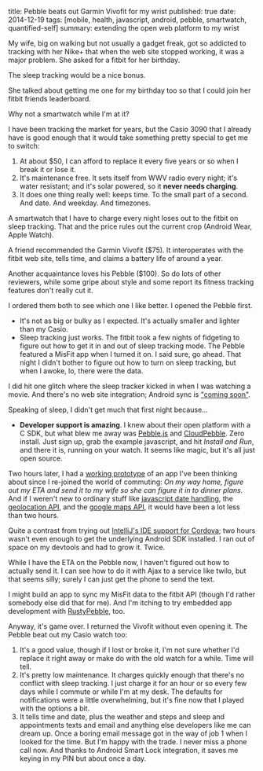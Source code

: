 title: Pebble beats out Garmin Vivofit for my wrist
published: true
date: 2014-12-19
tags: [mobile, health, javascript, android, pebble, smartwatch, quantified-self]
summary: extending the open web platform to my wrist

My wife, big on walking but not usually a gadget freak, got so
addicted to tracking with her Nike+ that when the web site stopped
working, it was a major problem. She asked for a fitbit for her
birthday.

The sleep tracking would be a nice bonus.

She talked about getting me one for my birthday too so that I could
join her fitbit friends leaderboard.

Why not a smartwatch while I'm at it?

I have been tracking the market for years, but the Casio 3090 that I
already have is good enough that it would take something pretty
special to get me to switch:

  1. At about $50, I can afford to replace it every five years or so when I
     break it or lose it.
  2. It's maintenance free. It sets itself from WWV radio every night;
     it's water resistant; and it's solar powered, so it **never needs
     charging**.
  3. It does one thing really well: keeps time. To the small
     part of a second. And date. And weekday. And timezones.

A smartwatch that I have to charge every night loses out to the fitbit
on sleep tracking. That and the price rules out the current crop
(Android Wear, Apple Watch).

A friend recommended the Garmin Vivofit ($75). It interoperates with
the fitbit web site, tells time, and claims a battery life of around a
year.

Another acquaintance loves his Pebble ($100). So do lots of other
reviewers, while some gripe about style and some report its fitness
tracking features don't really cut it.

I ordered them both to see which one I like better. I opened the
Pebble first.

  * It's not as big or bulky as I expected. It's actually smaller and
    lighter than my Casio.
  * Sleep tracking just works. The fitbit took a few nights of
    fidgeting to figure out how to get it in and out of sleep tracking
    mode. The Pebble featured a MisFit app when I turned it on. I said
    sure, go ahead. That night I didn't bother to figure out how to
    turn on sleep tracking, but when I awoke, lo, there were the data.

I did hit one glitch where the sleep tracker kicked in when I was
watching a movie. And there's no web site integration; Android sync is
["coming soon"][6].

[6]: https://apps.getpebble.com/applications/53a898a2cfee2a02c900006c

Speaking of sleep, I didn't get much that first night because...

  * **Developer support is amazing**. I knew about their open platform
    with a C SDK, but what blew me away was [Pebble.js][1] and
    [CloudPebble][2]. Zero install. Just sign up, grab the example
    javascript, and hit *Install and Run*, and there it is, running on
    your watch. It seems like magic, but it's all just open source.

Two hours later, I had a [working prototype][3] of an app I've been
thinking about since I re-joined the world of commuting: *On my way
home, figure out my ETA and send it to my wife so she can figure it in
to dinner plans.* And if I weren't new to ordinary stuff like
[javascript date handling][js], the [geolocation API][geo], and the
[google maps API][maps], it would have been a lot less than two hours.

[js]: http://stackoverflow.com/a/1197947/846824
[geo]: https://developer.mozilla.org/en-US/docs/Web/API/Geolocation/Using_geolocation
[maps]: https://developers.google.com/maps/documentation/directions/

Quite a contrast from trying out
[IntelliJ's IDE support for Cordova][4]; two hours wasn't even enough
to get the underlying Android SDK installed. I ran out of space on my
devtools and had to grow it. Twice.

While I have the ETA on the Pebble now, I haven't figured out how to
actually send it. I can see how to do it with Ajax to a service like
twilo, but that seems silly; surely I can just get the phone to send
the text.

I might build an app to sync my MisFit data to the fitbit API (though
I'd rather somebody else did that for me). And I'm itching to try
embedded app development with [RustyPebble][], too.

[1]: http://developer.getpebble.com/guides/js-apps/pebble-js/
[2]: https://cloudpebble.net/
[3]: https://github.com/dckc/watch1
[4]: http://blog.jetbrains.com/idea/2014/09/developer-tools-for-phonegap-cordova-and-ionic-in-intellij-idea-14/
[RustyPebble]: https://github.com/franc0is/RustyPebble

Anyway, it's game over. I returned the Vivofit without even opening
it. The Pebble beat out my Casio watch too:

  1. It's a good value, though if I lost or broke it, I'm not sure
     whether I'd replace it right away or make do with the old watch
     for a while. Time will tell.
  2. It's pretty low maintenance. It charges quickly enough that
     there's no conflict with sleep tracking. I just charge it for an
     hour or so every few days while I commute or while I'm at my
     desk. The defaults for notifications were a little overwhelming,
     but it's fine now that I played with the options a bit.
  3. It tells time and date, plus the weather and steps and sleep and
     appointments texts and email and anything else developers like me
     can dream up. Once a boring email message got in the way of job 1
     when I looked for the time. But I'm happy with the trade. I never
     miss a phone call now. And thanks to Android Smart Lock
     integration, it saves me keying in my PIN but about once a day.
 
